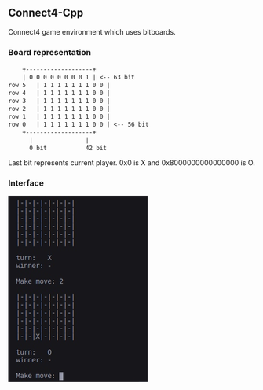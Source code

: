## Connect4-Cpp
Connect4 game environment which uses bitboards.

### Board representation

		+-------------------+
		| 0 0 0 0 0 0 0 0 1 | <-- 63 bit
	row 5	| 1 1 1 1 1 1 1 0 0 |
	row 4	| 1 1 1 1 1 1 1 0 0 |
	row 3	| 1 1 1 1 1 1 1 0 0 |
	row 2	| 1 1 1 1 1 1 1 0 0 |
	row 1	| 1 1 1 1 1 1 1 0 0 |
	row 0	| 1 1 1 1 1 1 1 0 0 | <-- 56 bit
		+-------------------+
		  |               |
		  0 bit	          42 bit

Last bit represents current player. 0x0 is X and 0x8000000000000000 is O.

### Interface
![alt text](img/img.jpg "Interface")